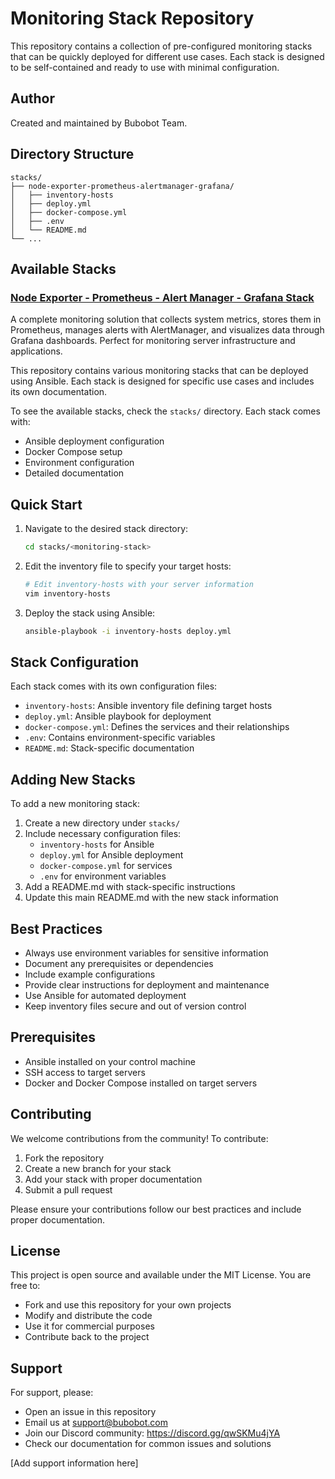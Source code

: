 # Monitoring Stack Repository

This repository contains a collection of pre-configured monitoring stacks that can be quickly deployed for different use cases. Each stack is designed to be self-contained and ready to use with minimal configuration.

## Author

Created and maintained by Bubobot Team.

## Directory Structure

```
stacks/
├── node-exporter-prometheus-alertmanager-grafana/
│   ├── inventory-hosts
│   ├── deploy.yml
│   ├── docker-compose.yml
│   ├── .env
│   └── README.md
└── ...
```

## Available Stacks

### [Node Exporter - Prometheus - Alert Manager - Grafana Stack](stacks/node-exporter-prometheus-alertmanager-grafana)
A complete monitoring solution that collects system metrics, stores them in Prometheus, manages alerts with AlertManager, and visualizes data through Grafana dashboards. Perfect for monitoring server infrastructure and applications.

This repository contains various monitoring stacks that can be deployed using Ansible. Each stack is designed for specific use cases and includes its own documentation.

To see the available stacks, check the `stacks/` directory. Each stack comes with:
- Ansible deployment configuration
- Docker Compose setup
- Environment configuration
- Detailed documentation

## Quick Start

1. Navigate to the desired stack directory:
   ```bash
   cd stacks/<monitoring-stack>
   ```

2. Edit the inventory file to specify your target hosts:
   ```bash
   # Edit inventory-hosts with your server information
   vim inventory-hosts
   ```

3. Deploy the stack using Ansible:
   ```bash
   ansible-playbook -i inventory-hosts deploy.yml
   ```

## Stack Configuration

Each stack comes with its own configuration files:
- `inventory-hosts`: Ansible inventory file defining target hosts
- `deploy.yml`: Ansible playbook for deployment
- `docker-compose.yml`: Defines the services and their relationships
- `.env`: Contains environment-specific variables
- `README.md`: Stack-specific documentation

## Adding New Stacks

To add a new monitoring stack:

1. Create a new directory under `stacks/`
2. Include necessary configuration files:
   - `inventory-hosts` for Ansible
   - `deploy.yml` for Ansible deployment
   - `docker-compose.yml` for services
   - `.env` for environment variables
3. Add a README.md with stack-specific instructions
4. Update this main README.md with the new stack information

## Best Practices

- Always use environment variables for sensitive information
- Document any prerequisites or dependencies
- Include example configurations
- Provide clear instructions for deployment and maintenance
- Use Ansible for automated deployment
- Keep inventory files secure and out of version control

## Prerequisites

- Ansible installed on your control machine
- SSH access to target servers
- Docker and Docker Compose installed on target servers

## Contributing

We welcome contributions from the community! To contribute:

1. Fork the repository
2. Create a new branch for your stack
3. Add your stack with proper documentation
4. Submit a pull request

Please ensure your contributions follow our best practices and include proper documentation.

## License

This project is open source and available under the MIT License. You are free to:
- Fork and use this repository for your own projects
- Modify and distribute the code
- Use it for commercial purposes
- Contribute back to the project

## Support

For support, please:
- Open an issue in this repository
- Email us at support@bubobot.com
- Join our Discord community: https://discord.gg/qwSKMu4jYA
- Check our documentation for common issues and solutions

[Add support information here] 